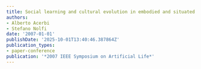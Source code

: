 ```yaml
---
title: Social learning and cultural evolution in embodied and situated agents
authors:
- Alberto Acerbi
- Stefano Nolfi
date: '2007-01-01'
publishDate: '2025-10-01T13:40:46.387864Z'
publication_types:
- paper-conference
publication: '*2007 IEEE Symposium on Artificial Life*'
---
```

